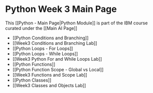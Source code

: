 # Python Week 3 Main Page

This [[Python - Main Page|Python Module]] is part of the IBM course curated under the [[Main AI Page]]

- [[Python Conditions and Branching]]
- [[Week3 Conditions and Branching Lab]]
- [[Python Loops - For Loops]]
- [[Python Loops - While Loops]]
- [[Week3 Python For and While Loops Lab]]
- [[Python Functions]]
- [[Python Function Scope - Global vs Local]]
- [[Week3 Functions and Scope Lab]]
- [[Python Classes]]
- [[Week3 Classes and Objects Lab]]
